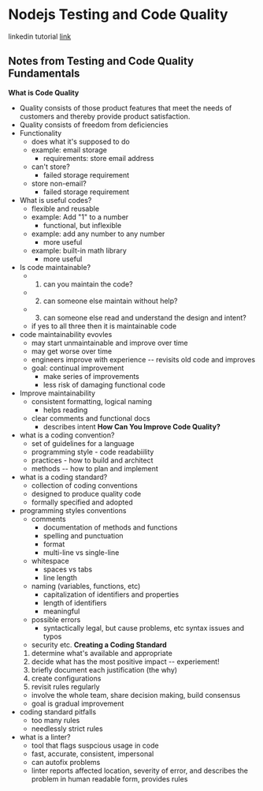 # Nodejs Testing and Code Quality

linkedin tutorial [link](https://www.linkedin.com/learning/node-js-testing-and-code-quality-14003857)

## Notes from Testing and Code Quality Fundamentals

**What is Code Quality**
- Quality consists of those product features that meet the needs of customers and thereby provide product satisfaction.
- Quality consists of freedom from deficiencies
- Functionality
    - does what it's supposed to do
    - example: email storage
        - requirements: store email address
    - can't store?
        - failed storage requirement
    - store non-email?
        - failed storage requirement
- What is useful codes?
    - flexible and reusable
    - example: Add "1" to a number
        - functional, but inflexible
    - example: add any number to any number
        - more useful
    - example: built-in math library
        - more useful
- Is code maintainable?
    - 1) can you maintain the code?
    - 2) can someone else maintain without help?
    - 3) can someone else read and understand the design and intent?
    - if yes to all three then it is maintainable code
- code maintainability evovles
    - may start unmaintainable and improve over time
    - may get worse over time
    - engineers improve with experience -- revisits old code and improves
    - goal: continual improvement
        - make series of improvements
        - less risk of damaging functional code
- Improve maintainability
    - consistent formatting, logical naming
        - helps reading
    - clear comments and functional docs
        - describes intent
**How Can You Improve Code Quality?**
- what is a coding convention?
    - set of guidelines for a language
    - programming style - code readabiility
    - practices - how to build and architect
    - methods -- how to plan and implement
- what is a coding standard?
    - collection of coding conventions
    - designed to produce quality code
    - formally specified and adopted
- programming styles conventions
    - comments
        - documentation of methods and functions
        - spelling and punctuation
        - format
        - multi-line vs single-line 
    - whitespace
        - spaces vs tabs
        - line length
    - naming (variables, functions, etc)
        - capitalization of identifiers and properties
        - length of identifiers
        - meaningful
    - possible errors
        - syntactically legal, but cause problems, etc syntax issues and typos
    - security etc.
**Creating a Coding Standard**
    1. determine what's available and appropriate
    2. decide what has the most positive impact -- experiement!
    3. briefly document each justification (the why)
    4. create configurations
    5. revisit rules regularly
    - involve the whole team, share decision making, build consensus
    - goal is gradual improvement
- coding standard pitfalls
    - too many rules
    - needlessly strict rules
- what is a linter?
    - tool that flags suspcious usage in code
    - fast, accurate, consistent, impersonal
    - can autofix problems
    - linter reports affected location, severity of error, and describes the problem in human readable form, provides rules